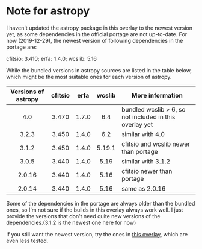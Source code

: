 # Note for astropy
I haven't updated the astropy package in this overlay to the newest version yet, as some dependencies in the official portage are not up-to-date. For now (2019-12-29), the newest version of following dependencies in the portage are:

cfitsio: 3.410; erfa: 1.4.0; wcslib: 5.16

While the bundled versions in astropy sources are listed in the table below, which might be the most suitable ones for each version of astropy.

Versions of astropy | cfitsio | erfa | wcslib | More information
:------: | :----: | :----: | :----: | -----
4.0      | 3.470  | 1.7.0  | 6.4    | bundled wcslib > 6, so not included in this overlay yet
3.2.3    | 3.450  | 1.4.0  | 6.2    | similar with 4.0
3.1.2    | 3.450  | 1.4.0  | 5.19.1 | cfitsio and wcslib newer than portage
3.0.5    | 3.440  | 1.4.0  | 5.19   | similar with 3.1.2
2.0.16   | 3.440  | 1.4.0  | 5.16   | cfitsio newer than portage
2.0.14   | 3.440  | 1.4.0  | 5.16   | same as 2.0.16

Some of the dependencies in the portage are always older than the bundled ones, so I'm not sure if the builds in this overlay always work well. I just provide the versions that don't need quite new versions of the dependencies.(3.1.2 is the newest one here for now)

If you still want the newest version, try the ones in [this overlay](https://github.com/Universebenzene/benzene-testlay/), which are even less tested.
